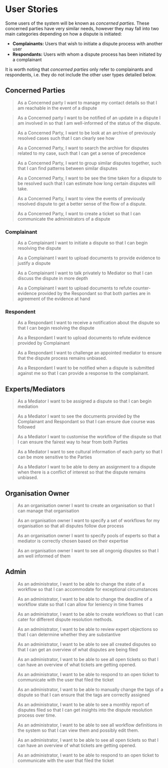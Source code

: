 # User Stories

Some users of the system will be known as _concerned parties_. These concerned parties have very similar needs, however they may fall into two main categories depending on how a dispute is initiated:

- **Complainants:** Users that wish to initiate a dispute process with another user
- **Respondants:** Users with whom a dispute process has been initiated by a complainant

It is worth noting that _concerned parties_ only refer to complainants and respondents, i.e. they do not include the other user types detailed below.

## Concerned Parties

> As a Concerned party I want to manage my contact details so that I am reachable in the event of a dispute

> As a Concerned party I want to be notified of an update in a dispute I am involved in so that I am well-informed of the status of the dispute.

> As a Concerned Party, I want to be look at an archive of previously resolved cases such that I can clearly see how

> As a Concerned Party, I want to search the archive for disputes related to my case, such that I can get a sense of precedence

> As a Concerned Party, I want to group similar disputes together, such that I can find patterns between similar disputes

> As a Concerned Party, I want to be see the time taken for a dispute to be resolved such that I can estimate how long certain disputes will take.

> As a Concerned Party, I want to view the events of previously resolved dispute to get a better sense of the flow of a dispute.

> As a Concerned Party, I want to create a ticket so that I can communicate the administrators of a dispute

### Complainant

> As a Complainant I want to initiate a dispute so that I can begin resolving the dispute

> As a Complainant I want to upload documents to provide evidence to justify a dispute

> As a Complainant I want to talk privately to Mediator so that I can discuss the dispute in more depth

> As a Complainant I want to upload documents to refute counter-evidence provided by the Respondant so that both parties are in agreement of the evidence at hand

### Respondent

> As a Respondant I want to receive a notification about the dispute so that I can begin resolving the dispute

> As a Respondant I want to upload documents to refute evidence provided by Complainant

> As a Respondant I want to challenge an appointed mediator to ensure that the dispute process remains unbiased.

> As a Respondant I want to be notified when a dispute is submitted against me so that I can provide a response to the complainant.

## Experts/Mediators

> As a Mediator I want to be assigned a dispute so that I can begin mediation

> As a Mediator I want to see the documents provided by the Complainant and Respondant so that I can ensure due course was followed

> As a Mediator I want to customise the workflow of the dispute so that I can ensure the fairest way to hear from both Parties

> As a Mediator I want to see cultural information of each party so that I can be more sensitive to the Parties

> As a Mediator I want to be able to deny an assignment to a dispute when there is a conflict of interest so that the dispute remains unbiased.

## Organisation Owner

> As an organisation owner I want to create an organisation so that I can manage that organisation

> As an organisation owner I want to specify a set of workflows for my organisation so that all disputes follow due process

> As an organisation owner I want to specify pools of experts so that a mediator is correctly chosen based on their expertise

> As an organisation owner I want to see all ongonig disputes so that I am well informed of them

## Admin

> As an administrator, I want to be able to change the state of a workflow so that I can accommodate for exceptional circumstances

> As an administrator, I want to be able to change the deadline of a workflow state so that I can allow for leniency in time frames

> As an administrator, I want to be able to create workflows so that I can cater for different dispute resolution methods.

> As an administrator, I want to be able to review expert objections so that I can determine whether they are substantive

> As an administrator, I want to be able to see all created disputes so that I can get an overview of what disputes are being filed

> As an administrator, I want to be able to see all open tickets so that I can have an overview of what tickets are getting opened.

> As an administrator, I want to be able to respond to an open ticket to communicate with the user that filed the ticket

> As an administrator, I want to be able to manually change the tags of a dispute so that I can ensure that the tags are correctly assigned

> As an administrator, I want to be able to see a monthly report of disputes filed so that I can get insights into the dispute resolution process over time.

> As an administrator, I want to be able to see all workflow definitions in the system so that I can view them and possibly edit them.

> As an administrator, I want to be able to see all open tickets so that I can have an overview of what tickets are getting opened.

> As an administrator, I want to be able to respond to an open ticket to communicate with the user that filed the ticket

